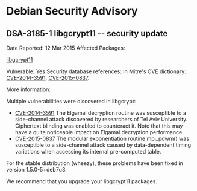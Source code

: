 
Debian Security Advisory
========================


DSA-3185-1 libgcrypt11 -- security update
-----------------------------------------



Date Reported:
12 Mar 2015
Affected Packages:

[libgcrypt11](https://packages.debian.org/src:libgcrypt11)

Vulnerable:
Yes
Security database references:
In Mitre's CVE dictionary: [CVE-2014-3591](https://security-tracker.debian.org/tracker/CVE-2014-3591), [CVE-2015-0837](https://security-tracker.debian.org/tracker/CVE-2015-0837).  

More information:

Multiple vulnerabilities were discovered in libgcrypt:


* [CVE-2014-3591](https://security-tracker.debian.org/tracker/CVE-2014-3591)
The Elgamal decryption routine was susceptible to a side-channel
 attack discovered by researchers of Tel Aviv University. Ciphertext
 blinding was enabled to counteract it. Note that this may have a
 quite noticeable impact on Elgamal decryption performance.
* [CVE-2015-0837](https://security-tracker.debian.org/tracker/CVE-2015-0837)
The modular exponentiation routine mpi\_powm() was susceptible to a
 side-channel attack caused by data-dependent timing variations when
 accessing its internal pre-computed table.


For the stable distribution (wheezy), these problems have been fixed in
version 1.5.0-5+deb7u3.


We recommend that you upgrade your libgcrypt11 packages.





